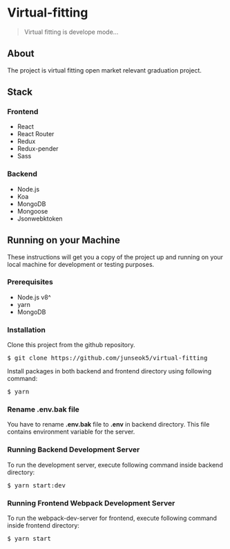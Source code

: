 Virtual-fitting
===============
> Virtual fitting is develope mode...

## About
The project is virtual fitting open market relevant graduation project.

## Stack
### Frontend
* React
* React Router
* Redux
* Redux-pender
* Sass

### Backend
* Node.js
* Koa
* MongoDB
* Mongoose
* Jsonwebktoken

## Running on your Machine
These instructions will get you a copy of the project up and running on your local machine for development or testing purposes.

### Prerequisites
* Node.js v8^
* yarn
* MongoDB

### Installation
Clone this project from the github repository.
<pre>
$ git clone https://github.com/junseok5/virtual-fitting
</pre>
Install packages in both backend and frontend directory using following command:
<pre>
$ yarn
</pre>

### Rename .env.bak file
You have to rename **.env.bak** file to **.env** in backend directory. This file contains environment variable for the server.

### Running Backend Development Server
To run the development server, execute following command inside backend directory:
<pre>
$ yarn start:dev
</pre>

### Running Frontend Webpack Development Server
To run the webpack-dev-server for frontend, execute following command inside frontend directory:
<pre>
$ yarn start
</pre>